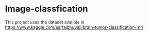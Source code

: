 # Image-classfication
This project uses the dataset avalible in https://www.kaggle.com/sartajbhuvaji/brain-tumor-classification-mri
